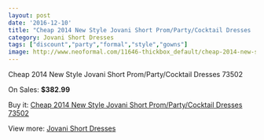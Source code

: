 ```yaml
---
layout: post
date: '2016-12-10'
title: "Cheap 2014 New Style Jovani Short Prom/Party/Cocktail Dresses  73502"
category: Jovani Short Dresses
tags: ["discount","party","formal","style","gowns"]
image: http://www.neoformal.com/11646-thickbox_default/cheap-2014-new-style-jovani-short-prom-party-cocktail-dresses-73502.jpg
---
```

Cheap 2014 New Style Jovani Short Prom/Party/Cocktail Dresses  73502

On Sales: **$382.99**
<a href="https://www.neoformal.com/en/jovani-short-dresses-2014/4173-cheap-2014-new-style-jovani-short-prom-party-cocktail-dresses-73502.html"><amp-img layout="responsive" width="600" height="600" src="//www.neoformal.com/11646-thickbox_default/cheap-2014-new-style-jovani-short-prom-party-cocktail-dresses-73502.jpg" alt="Cheap 2014 New Style Jovani Short Prom/Party/Cocktail Dresses  73502 0" /></a>
<a href="https://www.neoformal.com/en/jovani-short-dresses-2014/4173-cheap-2014-new-style-jovani-short-prom-party-cocktail-dresses-73502.html"><amp-img layout="responsive" width="600" height="600" src="//www.neoformal.com/11647-thickbox_default/cheap-2014-new-style-jovani-short-prom-party-cocktail-dresses-73502.jpg" alt="Cheap 2014 New Style Jovani Short Prom/Party/Cocktail Dresses  73502 1" /></a>

Buy it: [Cheap 2014 New Style Jovani Short Prom/Party/Cocktail Dresses  73502](https://www.neoformal.com/en/jovani-short-dresses-2014/4173-cheap-2014-new-style-jovani-short-prom-party-cocktail-dresses-73502.html "Cheap 2014 New Style Jovani Short Prom/Party/Cocktail Dresses  73502")

View more: [Jovani Short Dresses](https://www.neoformal.com/en/54-jovani-short-dresses-2014 "Jovani Short Dresses")
